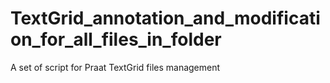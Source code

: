 # TextGrid_annotation_and_modification_for_all_files_in_folder
A set of script for Praat TextGrid files management
